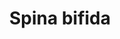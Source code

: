 ---
annotations:
- id: DOID:0080016
  type: Disease Ontology
  value: spina bifida
- id: DOID:0080074
  type: Disease Ontology
  value: neural tube defect
- id: CL:0002259
  parent: stem cell
  type: Cell Type Ontology
  value: neuroepithelial stem cell
- id: PW:0000140
  parent: regulatory pathway
  type: Pathway Ontology
  value: folate metabolic pathway
- id: PW:0001189
  parent: regulatory pathway
  type: Pathway Ontology
  value: altered folate metabolic pathway
authors:
- XNauts
- Fehrhart
- Egonw
- Mkutmon
citedin: ''
communities:
- RareDiseases
description: Pathway under construction to explain how Spina Bifida occurs during
  development. Many genes in the pathway are known risk factors for Spina Bifida.
  The current theory suggests that the shortage of nucleotides in neuroepithelial
  cells slows the cellular replication leading to a 'retarded' neural fold development.
last-edited: 2024-01-24
ndex: null
organisms:
- Homo sapiens
redirect_from:
- /index.php/Pathway:WP5150
- /instance/WP5150
- /instance/WP5150_r128047
revision: r128047
schema-jsonld:
- '@context': https://schema.org/
  '@id': https://wikipathways.github.io/pathways/WP5150.html
  '@type': Dataset
  creator:
    '@type': Organization
    name: WikiPathways
  description: Pathway under construction to explain how Spina Bifida occurs during
    development. Many genes in the pathway are known risk factors for Spina Bifida.
    The current theory suggests that the shortage of nucleotides in neuroepithelial
    cells slows the cellular replication leading to a 'retarded' neural fold development.
  keywords:
  - 10-Formyltetrahydrofolate
  - 2'-Deoxycytidine 5'-monophosphate(1âˆ’) residue
  - 5,10-Methenyltetrahydrofolate
  - 5,10-Methylenetetrahydrofolate
  - 5-Methyl dCMP(1âˆ’) residue
  - 5-Methyltetrahydrofolate
  - AHCY
  - Cobalamin
  - DNMT1
  - DNMT3a
  - DNMT3b
  - Ethanol
  - Folic acid
  - Homocysteine
  - KIAA0828
  - MAT1A
  - MAT2B
  - MTHFD1
  - MTHFR
  - MTR
  - MTRR
  - Methionine
  - Methylcobalamin
  - S-Adenosylhomocysteine
  - S-Adenosylmethionine
  - SHMT1
  - THF
  license: CC0
  name: Spina bifida
seo: CreativeWork
title: Spina bifida
wpid: WP5150
---